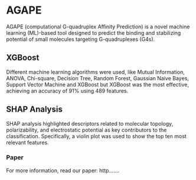 # AGAPE

AGAPE (computational G-quadruplex Affinity Prediction) is a novel machine learning (ML)-based tool designed to predict the binding and stabilizing potential of small molecules targeting G-quadruplexes (G4s). 

## XGBoost
Different machine learning algorithms were used, like Mutual Information, ANOVA, Chi-square, Decision Tree, Random Forest, Gaussian Naive Bayes, Support Vector Machine and XGBoost but XGBoost was the most effective, achieving an accuracy of 91% using 489 features.

## SHAP Analysis
SHAP analysis highlighted descriptors related to molecular topology, polarizability, and electrostatic potential as key contributors to the classification. 
Specifically, a violin plot was used to show the top ten most relevant features.

### Paper
For more information, read our paper: http.......

